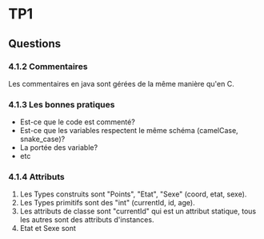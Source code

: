 # TP1

## Questions
### 4.1.2 Commentaires
Les commentaires en java sont gérées de la même
manière qu'en C.
### 4.1.3 Les bonnes pratiques
- Est-ce que le code est commenté?
- Est-ce que les variables respectent le même schéma (camelCase, snake_case)?
- La portée des variable?
- etc
### 4.1.4 Attributs
1. Les Types construits sont "Points", "Etat", "Sexe" (coord, etat, sexe).
2. Les Types primitifs sont des "int" (currentId, id, age).
3. Les attributs de classe sont "currentId" qui est un attribut statique, tous les autres sont des attributs d'instances.
4. Etat et Sexe sont
